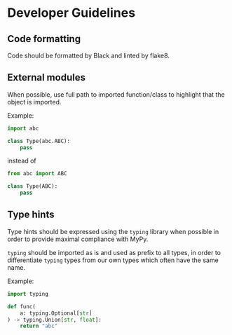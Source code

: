# Developer Guidelines

## Code formatting
Code should be formatted by Black and linted by flake8.

## External modules
When possible, use full path to imported function/class to highlight that the object is imported.

Example:
```python
import abc

class Type(abc.ABC):
    pass

```
instead of
```python
from abc import ABC

class Type(ABC):
    pass
```

## Type hints
Type hints should be expressed using the `typing` library when possible in order to provide maximal compliance with MyPy.

`typing` should be imported as is and used as prefix to all types, in order to differentiate `typing` types from our own types which often have the same name.

Example:
```python
import typing

def func(
    a: typing.Optional[str]
) -> typing.Union[str, float]:
    return "abc"
```